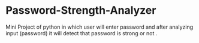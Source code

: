 # Password-Strength-Analyzer
Mini Project of python in which user will enter password and after analyzing input (password) it will detect that password is strong or not .
